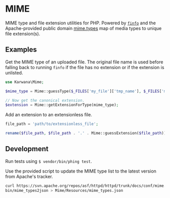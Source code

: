 # MIME #

MIME type and file extension utilities for PHP. Powered by [`finfo`](http://php.net/manual/en/book.fileinfo.php) and the Apache-provided public domain [mime.types](https://svn.apache.org/repos/asf/httpd/httpd/trunk/docs/conf/mime.types) map of media types to unique file extension(s).

## Examples ##

Get the MIME type of an uploaded file. The original file name is used before falling back to running `finfo` if the file has no extension or if the extension is unlisted.

```php
use Karwana\Mime;

$mime_type = Mime::guessType($_FILES['my_file']['tmp_name'], $_FILES['my_file']['name']);

// Now get the canonical extension.
$extension = Mime::getExtensionForType(mime_type);
```

Add an extension to an extensionless file.

```php
file_path = 'path/to/extensionless_file';

rename($file_path, $file_path . '.' . Mime::guessExtension($file_path));
```

## Development ##

Run tests using `$ vendor/bin/phing test`.

Use the provided script to update the MIME type list to the latest version from Apache's tracker.

```bash
curl https://svn.apache.org/repos/asf/httpd/httpd/trunk/docs/conf/mime.types | \
bin/mime_types2json > Mime/Resources/mime_types.json
```

